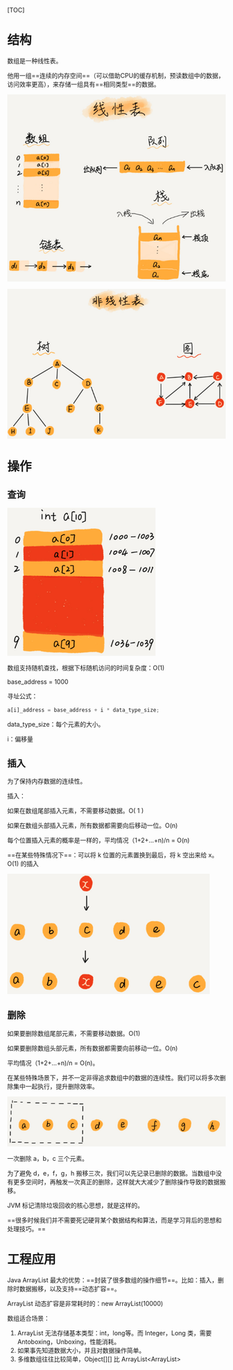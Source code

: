 [TOC]

# 结构

数组是一种线性表。

他用一组==连续的内存空间==（可以借助CPU的缓存机制，预读数组中的数据，访问效率更高），来存储一组具有==相同类型==的数据。



![线性表](image/WX20190708-222751.png)



![非线性表](image/WX20190708-222852.png)

# 操作

## 查询

![数组](image/WX20190708-223227.png)



数组支持随机查找，根据下标随机访问的时间复杂度：O(1)

base_address = 1000

寻址公式：

```python
a[i]_address = base_address + i * data_type_size;
```

data_type_size：每个元素的大小。

i：偏移量

## 插入

为了保持内存数据的连续性。

插入：

如果在数组尾部插入元素，不需要移动数据。O( 1 )

如果在数组头部插入元素，所有数据都需要向后移动一位。O(n)

每个位置插入元素的概率是一样的，平均情况（1+2+...+n)/n = O(n)



==在某些特殊情况下==：可以将 k 位置的元素置换到最后，将 k 空出来给 x。O(1) 的插入

![数组插入](image/WX20190708-224747.png)

## 删除

如果要删除数组尾部元素，不需要移动数据。O(1)

如果要删除数组头部元素，所有数据都需要向前移动一位。O(n)

平均情况（1+2+...+n)/n = O(n)。



在某些特殊场景下，并不一定非得追求数组中的数据的连续性。我们可以将多次删除集中一起执行，提升删除效率。

![数组删除](image/WX20190708-225433.png)

一次删除 a，b，c 三个元素。

为了避免 d，e，f，g，h 搬移三次，我们可以先记录已删除的数据。当数组中没有更多空间时，再触发一次真正的删除，这样就大大减少了删除操作导致的数据搬移。



JVM 标记清除垃圾回收的核心思想，就是这样的。



==很多时候我们并不需要死记硬背某个数据结构和算法，而是学习背后的思想和处理技巧。==

# 工程应用

Java ArrayList 最大的优势：==封装了很多数组的操作细节==。比如：插入，删除时数据搬移，以及支持==动态扩容==。

ArrayList 动态扩容是非常耗时的：new ArrayList(10000)



数组适合场景：

1. ArrayList 无法存储基本类型：int，long等。而 Integer，Long 类，需要Antoboxing，Unboxing，性能消耗。
2. 如果事先知道数据大小，并且对数据操作简单。
3. 多维数组往往比较简单，Object\[][\]  比 ArrayList\<ArrayList>

